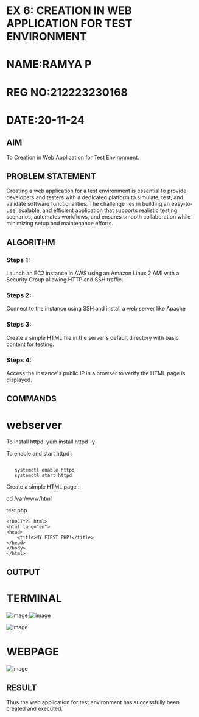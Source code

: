  # EX 6: CREATION IN WEB APPLICATION FOR TEST ENVIRONMENT
 # NAME:RAMYA P
 # REG NO:212223230168
 # DATE:20-11-24
## AIM
  
  To Creation in Web Application for Test Environment.
## PROBLEM STATEMENT
Creating a web application for a test environment is essential to provide developers and testers with a dedicated platform to simulate, test, and validate software functionalities. The challenge lies in building an easy-to-use, scalable, and efficient application that supports realistic testing scenarios, automates workflows, and ensures smooth collaboration while minimizing setup and maintenance efforts.




## ALGORITHM

 ### Steps 1:
 Launch an EC2 instance in AWS using an Amazon Linux 2 AMI with a Security Group allowing HTTP and SSH traffic.


 ### Steps 2:
 Connect to the instance using SSH and install a web server like Apache


 ### Steps 3:
 Create a simple HTML file in the server's default directory with basic content for testing.


 ### Steps 4:
 Access the instance's public IP in a browser to verify the HTML page is displayed.


 
## COMMANDS
# webserver
To install httpd:
     yum install httpd -y
  
To enable and start httpd :
~~~

   systemctl enable httpd
   systemctl start httpd
~~~
Create a simple HTML page :

cd /var/www/html

test.php

~~~
<!DOCTYPE html>
<html lang="en">
<head>
    <title>MY FIRST PHP!</title>
</head>
</body>
</html>
~~~



## OUTPUT
# TERMINAL
![image](https://github.com/user-attachments/assets/f55f152c-21a7-4392-b823-0e3df185f165)
![image](https://github.com/user-attachments/assets/f8e25217-3cce-4bff-9079-c75baa3fa254)

![image](https://github.com/user-attachments/assets/4c5916c1-ec66-4492-90bd-375728fefe51)
# WEBPAGE
![image](https://github.com/user-attachments/assets/38009dfd-02ad-49ed-af6c-1527aeb212e3)






 

## RESULT
Thus the web application for test environment has successfully been created and executed.
 

  


